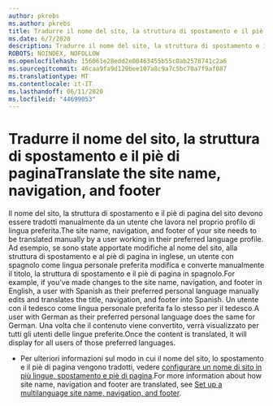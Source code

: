 ```yaml
---
author: pkrebs
ms.author: pkrebs
title: Tradurre il nome del sito, la struttura di spostamento e il piè di pagina
ms.date: 6/7/2020
description: Tradurre il nome del sito, la struttura di spostamento e il piè di pagina
ROBOTS: NOINDEX, NOFOLLOW
ms.openlocfilehash: 156061e28edd2e00463455b55c0ab2578741c2a6
ms.sourcegitcommit: 46caa9fa9d129bee107a8c9a7c5bc70a7f9af087
ms.translationtype: MT
ms.contentlocale: it-IT
ms.lasthandoff: 06/11/2020
ms.locfileid: "44699053"
---
```

# <a name="translate-the-site-name-navigation-and-footer"></a><span data-ttu-id="e82c8-103">Tradurre il nome del sito, la struttura di spostamento e il piè di pagina</span><span class="sxs-lookup"><span data-stu-id="e82c8-103">Translate the site name, navigation, and footer</span></span>
<span data-ttu-id="e82c8-104">Il nome del sito, la struttura di spostamento e il piè di pagina del sito devono essere tradotti manualmente da un utente che lavora nel proprio profilo di lingua preferita.</span><span class="sxs-lookup"><span data-stu-id="e82c8-104">The site name, navigation, and footer of your site needs to be translated manually by a user working in their preferred language profile.</span></span> <span data-ttu-id="e82c8-105">Ad esempio, se sono state apportate modifiche al nome del sito, alla struttura di spostamento e al piè di pagina in inglese, un utente con spagnolo come lingua personale preferita modifica e converte manualmente il titolo, la struttura di spostamento e il piè di pagina in spagnolo.</span><span class="sxs-lookup"><span data-stu-id="e82c8-105">For example, if you’ve made changes to the site name, navigation, and footer in English, a user with Spanish as their preferred personal language manually edits and translates the title, navigation, and footer into Spanish.</span></span> <span data-ttu-id="e82c8-106">Un utente con il tedesco come lingua personale preferita fa lo stesso per il tedesco.</span><span class="sxs-lookup"><span data-stu-id="e82c8-106">A user with German as their preferred personal language does the same for German.</span></span> <span data-ttu-id="e82c8-107">Una volta che il contenuto viene convertito, verrà visualizzato per tutti gli utenti delle lingue preferite.</span><span class="sxs-lookup"><span data-stu-id="e82c8-107">Once the content is translated, it will display for all users of those preferred languages.</span></span> 

- <span data-ttu-id="e82c8-108">Per ulteriori informazioni sul modo in cui il nome del sito, lo spostamento e il piè di pagina vengono tradotti, vedere [configurare un nome di sito in più lingue, spostamento e piè di pagina](https://support.office.com/en-us/article/create-multilingual-communication-sites-pages-and-news-2bb7d610-5453-41c6-a0e8-6f40b3ed750c#bkmk_muitranslations).</span><span class="sxs-lookup"><span data-stu-id="e82c8-108">For more information about how site name, navigation and footer are translated, see [Set up a multilanguage site name, navigation, and footer](https://support.office.com/en-us/article/create-multilingual-communication-sites-pages-and-news-2bb7d610-5453-41c6-a0e8-6f40b3ed750c#bkmk_muitranslations).</span></span>

